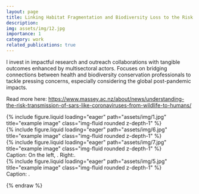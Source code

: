 ```yaml
---
layout: page
title: Linking Habitat Fragmentation and Biodiversity Loss to the Risk of Infectious Disease Emergence
description: 
img: assets/img/12.jpg
importance: 1
category: work
related_publications: true
---
```


I invest in impactful research and outreach collaborations with tangible outcomes enhanced by multisectoral actors. Focuses on bridging connections between health and biodiversity conservation professionals to tackle pressing concerns, especially considering the global post-pandemic impacts.

Read more here: https://www.massey.ac.nz/about/news/understanding-the-risk-transmission-of-sars-like-coronaviruses-from-wildlife-to-humans/

<div class="row">
    <div class="col-sm mt-3 mt-md-0">
        {% include figure.liquid loading="eager" path="assets/img/1.jpg" title="example image" class="img-fluid rounded z-depth-1" %}
    </div>
    <div class="col-sm mt-3 mt-md-0">
        {% include figure.liquid loading="eager" path="assets/img/6.jpg" title="example image" class="img-fluid rounded z-depth-1" %}
    </div>
    <div class="col-sm mt-3 mt-md-0">
        {% include figure.liquid loading="eager" path="assets/img/7.jpg" title="example image" class="img-fluid rounded z-depth-1" %}
    </div>
</div>
<div class="caption">
    Caption: On the left, . Right:.
</div>
<div class="row">
    <div class="col-sm mt-3 mt-md-0">
        {% include figure.liquid loading="eager" path="assets/img/5.jpg" title="example image" class="img-fluid rounded z-depth-1" %}
    </div>
</div>
<div class="caption">
    Caption: .
</div>

{% endraw %}
